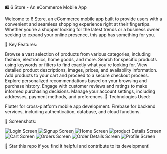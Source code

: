 🛍️ 6 Store - An eCommerce Mobile App

Welcome to 6 Store, an eCommerce mobile app built to provide users with a convenient and seamless shopping experience right at their fingertips. Whether you're a shopper looking for the latest trends or a business owner seeking to expand your online presence, this app has something for you.

🚀 Key Features:

Browse a vast selection of products from various categories, including fashion, electronics, home goods, and more.
Search for specific products using keywords or filters to find exactly what you're looking for.
View detailed product descriptions, images, prices, and availability information.
Add products to your cart and proceed to a secure checkout process.
Explore personalized recommendations based on your browsing and purchase history.
Engage with customer reviews and ratings to make informed purchasing decisions.
Manage your account settings, including addresses, payment methods, and preferences.
🔧 Technologies Used:

Flutter for cross-platform mobile app development.
Firebase for backend services, including authentication, database, and cloud functions.

📱 Screenshots:

![Login Screen](screenshots/signin.jpg)
![Signup Screen](screenshots/signup.jpg)
![Home Screen](screenshots/home.jpg)
![product Details Screen](screenshots/details.jpg)
![Cart Screen](screenshots/cart.jpg)
![Orders Screen](screenshots/orders.jpg)
![Order Details Screen](screenshots/orderdetails.jpg)
![Profile Screen](screenshots/profile.jpg)

🌟 Star this repo if you find it helpful and contribute to its development!


